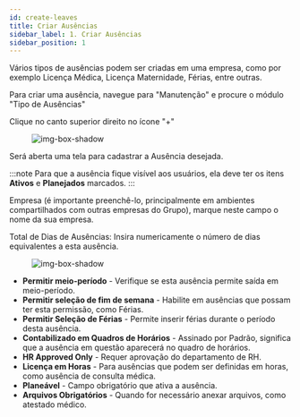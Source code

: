 ```yaml
---
id: create-leaves
title: Criar Ausências
sidebar_label: 1. Criar Ausências 
sidebar_position: 1
---
```


Vários tipos de ausências podem ser criadas em uma empresa, como por exemplo Licença Médica, Licença Maternidade, Férias, entre outras.

Para criar uma ausência, navegue para "Manutenção" e procure o módulo "Tipo de Ausências"

Clique no canto superior direito no ícone "+"

<figure>

![img-box-shadow](/img/university/maintenance/create_leaves1.png)
</figure>

Será aberta uma tela para cadastrar a Ausência desejada.

:::note
Para que a ausência fique visível aos usuários, ela deve ter os itens **Ativos** e **Planejados** marcados.
:::

Empresa (é importante preenchê-lo, principalmente em ambientes compartilhados com outras empresas do Grupo), marque neste campo o nome da sua empresa.
 
Total de Dias de Ausências: Insira numericamente o número de dias equivalentes a esta ausência.
 
<figure>

![img-box-shadow](/img/university/maintenance/create_leaves2.png)
</figure>
 
- **Permitir meio-período** - Verifique se esta ausência permite saída em meio-período.
- **Permitir seleção de fim de semana** - Habilite em ausências que possam ter esta permissão, como Férias.
- **Permitir Seleção de Férias** - Permite inserir férias durante o período desta ausência.
- **Contabilizado em Quadros de Horários** - Assinado por Padrão, significa que a ausência em questão aparecerá no quadro de horários.
- **HR Approved Only** - Requer aprovação do departamento de RH.
- **Licença em Horas** - Para ausências que podem ser definidas em horas, como ausência de consulta médica.
- **Planeável** - Campo obrigatório que ativa a ausência.
- **Arquivos Obrigatórios** - Quando for necessário anexar arquivos, como atestado médico.

